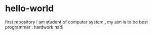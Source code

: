 # hello-world
first repository
i am student of computer system , my aim is to be best programmer .
hardwork hadi
